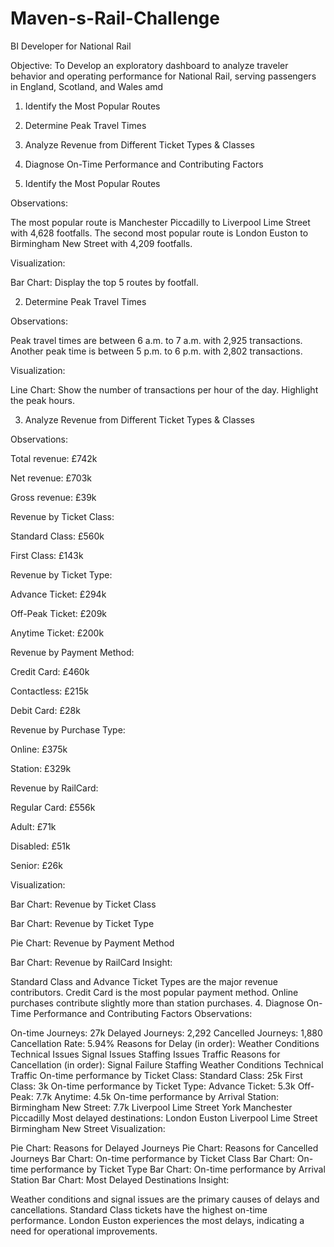 # Maven-s-Rail-Challenge
BI Developer for National Rail 

Objective: To Develop an exploratory dashboard to analyze traveler behavior and operating performance for National Rail, serving passengers in England, Scotland, and Wales amd 

1. Identify the Most Popular Routes
   
2. Determine Peak Travel Times
   
3. Analyze Revenue from Different Ticket Types & Classes

4. Diagnose On-Time Performance and Contributing Factors
   
1. Identify the Most Popular Routes
   
Observations:

The most popular route is Manchester Piccadilly to Liverpool Lime Street with 4,628 footfalls.
The second most popular route is London Euston to Birmingham New Street with 4,209 footfalls.

Visualization:

Bar Chart: Display the top 5 routes by footfall.

2. Determine Peak Travel Times
   
Observations:

Peak travel times are between 6 a.m. to 7 a.m. with 2,925 transactions.
Another peak time is between 5 p.m. to 6 p.m. with 2,802 transactions.

Visualization:

Line Chart: Show the number of transactions per hour of the day.
Highlight the peak hours.

3. Analyze Revenue from Different Ticket Types & Classes
   
Observations:

Total revenue: £742k

Net revenue: £703k

Gross revenue: £39k

Revenue by Ticket Class:

Standard Class: £560k

First Class: £143k

Revenue by Ticket Type:

Advance Ticket: £294k

Off-Peak Ticket: £209k

Anytime Ticket: £200k

Revenue by Payment Method:

Credit Card: £460k

Contactless: £215k

Debit Card: £28k

Revenue by Purchase Type:

Online: £375k

Station: £329k

Revenue by RailCard:

Regular Card: £556k

Adult: £71k

Disabled: £51k

Senior: £26k

Visualization:

Bar Chart: Revenue by Ticket Class

Bar Chart: Revenue by Ticket Type

Pie Chart: Revenue by Payment Method

Bar Chart: Revenue by RailCard
Insight:

Standard Class and Advance Ticket Types are the major revenue contributors.
Credit Card is the most popular payment method.
Online purchases contribute slightly more than station purchases.
4. Diagnose On-Time Performance and Contributing Factors
Observations:

On-time Journeys: 27k
Delayed Journeys: 2,292
Cancelled Journeys: 1,880
Cancellation Rate: 5.94%
Reasons for Delay (in order):
Weather Conditions
Technical Issues
Signal Issues
Staffing Issues
Traffic
Reasons for Cancellation (in order):
Signal Failure
Staffing
Weather Conditions
Technical
Traffic
On-time performance by Ticket Class:
Standard Class: 25k
First Class: 3k
On-time performance by Ticket Type:
Advance Ticket: 5.3k
Off-Peak: 7.7k
Anytime: 4.5k
On-time performance by Arrival Station:
Birmingham New Street: 7.7k
Liverpool Lime Street
York
Manchester Piccadilly
Most delayed destinations:
London Euston
Liverpool Lime Street
Birmingham New Street
Visualization:

Pie Chart: Reasons for Delayed Journeys
Pie Chart: Reasons for Cancelled Journeys
Bar Chart: On-time performance by Ticket Class
Bar Chart: On-time performance by Ticket Type
Bar Chart: On-time performance by Arrival Station
Bar Chart: Most Delayed Destinations
Insight:

Weather conditions and signal issues are the primary causes of delays and cancellations.
Standard Class tickets have the highest on-time performance.
London Euston experiences the most delays, indicating a need for operational improvements.
